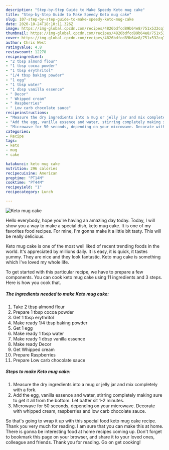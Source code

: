 ```yaml
---
description: "Step-by-Step Guide to Make Speedy Keto mug cake"
title: "Step-by-Step Guide to Make Speedy Keto mug cake"
slug: 107-step-by-step-guide-to-make-speedy-keto-mug-cake
date: 2020-10-24T18:10:11.326Z
image: https://img-global.cpcdn.com/recipes/4826bdfcd89b64e8/751x532cq70/keto-mug-cake-recipe-main-photo.jpg
thumbnail: https://img-global.cpcdn.com/recipes/4826bdfcd89b64e8/751x532cq70/keto-mug-cake-recipe-main-photo.jpg
cover: https://img-global.cpcdn.com/recipes/4826bdfcd89b64e8/751x532cq70/keto-mug-cake-recipe-main-photo.jpg
author: Chris West
ratingvalue: 4.8
reviewcount: 12278
recipeingredient:
- "2 tbsp almond flour"
- "1 tbsp cocoa powder"
- "1 tbsp erythritol"
- "1/4 tbsp baking powder"
- "1 egg"
- "1 tbsp water"
- "1 dbsp vanilla essence"
- " Decor"
- " Whipped cream"
- " Raspberries"
- " Low carb chocolate sauce"
recipeinstructions:
- "Measure the dry ingredients into a mug or jelly jar and mix completely with a fork."
- "Add the egg, vanilla essence and water, stirring completely making sure to get it all from the bottom. Let batter sit 1-2 minutes."
- "Microwave for 50 seconds, depending on your microwave. Decorate with whipped cream, raspberries and low carb chocolate sauce."
categories:
- Recipe
tags:
- keto
- mug
- cake

katakunci: keto mug cake 
nutrition: 296 calories
recipecuisine: American
preptime: "PT14M"
cooktime: "PT44M"
recipeyield: "1"
recipecategory: Lunch

---
```



![Keto mug cake](https://img-global.cpcdn.com/recipes/4826bdfcd89b64e8/751x532cq70/keto-mug-cake-recipe-main-photo.jpg)

Hello everybody, hope you're having an amazing day today. Today, I will show you a way to make a special dish, keto mug cake. It is one of my favorites food recipes. For mine, I'm gonna make it a little bit tasty. This will be really delicious.

Keto mug cake is one of the most well liked of recent trending foods in the world. It's appreciated by millions daily. It is easy, it is quick, it tastes yummy. They are nice and they look fantastic. Keto mug cake is something which I've loved my whole life.




To get started with this particular recipe, we have to prepare a few components. You can cook keto mug cake using 11 ingredients and 3 steps. Here is how you cook that.

<!--inarticleads1-->

##### The ingredients needed to make Keto mug cake:

1. Take 2 tbsp almond flour
1. Prepare 1 tbsp cocoa powder
1. Get 1 tbsp erythritol
1. Make ready 1/4 tbsp baking powder
1. Get 1 egg
1. Make ready 1 tbsp water
1. Make ready 1 dbsp vanilla essence
1. Make ready  Decor
1. Get  Whipped cream
1. Prepare  Raspberries
1. Prepare  Low carb chocolate sauce




<!--inarticleads2-->

##### Steps to make Keto mug cake:

1. Measure the dry ingredients into a mug or jelly jar and mix completely with a fork.
1. Add the egg, vanilla essence and water, stirring completely making sure to get it all from the bottom. Let batter sit 1-2 minutes.
1. Microwave for 50 seconds, depending on your microwave. Decorate with whipped cream, raspberries and low carb chocolate sauce.




So that's going to wrap it up with this special food keto mug cake recipe. Thank you very much for reading. I am sure that you can make this at home. There is gonna be interesting food at home recipes coming up. Don't forget to bookmark this page on your browser, and share it to your loved ones, colleague and friends. Thank you for reading. Go on get cooking!

